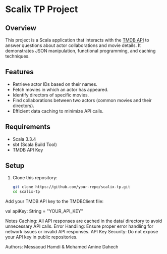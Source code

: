 # Scalix TP Project

## Overview
This project is a Scala application that interacts with the [TMDB API](https://www.themoviedb.org/) to answer questions about actor collaborations and movie details. It demonstrates JSON manipulation, functional programming, and caching techniques.

## Features
- Retrieve actor IDs based on their names.
- Fetch movies in which an actor has appeared.
- Identify directors of specific movies.
- Find collaborations between two actors (common movies and their directors).
- Efficient data caching to minimize API calls.

## Requirements
- Scala 3.3.4
- sbt (Scala Build Tool)
- TMDB API Key

## Setup
1. Clone this repository:
   ```bash
   git clone https://github.com/your-repo/scalix-tp.git
   cd scalix-tp

Add your TMDB API key to the TMDBClient file:

val apiKey: String = "YOUR_API_KEY"

Notes
Caching: All API responses are cached in the data/ directory to avoid unnecessary API calls.
Error Handling: Ensure proper error handling for network issues or invalid API responses.
API Key Security: Do not expose your API key in public repositories.


Authors: Messaoud Hamdi & Mohamed Amine Dahech
